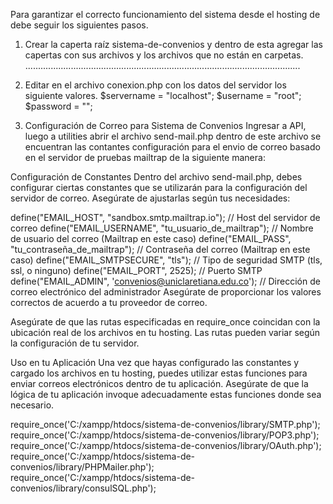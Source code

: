 Para garantizar el correcto funcionamiento del sistema desde el hosting de debe seguir los siguientes pasos.
1. Crear la caperta raíz sistema-de-convenios y 
dentro de esta agregar las capertas con sus archivos y los archivos que no están en carpetas.
.............................................................................................................
2. Editar en el archivo conexion.php con los datos del servidor los siguiente valores.
$servername = "localhost";
$username = "root";
$password = "";

3. Configuración de Correo para Sistema de Convenios
Ingresar a API, luego a utilities abrir el archivo send-mail.php dentro de este archivo
 se encuentran las contantes configuración para el envio de correo basado en el servidor 
 de pruebas mailtrap de la siguiente manera: 


Configuración de Constantes
Dentro del   archivo send-mail.php, debes configurar ciertas constantes que se utilizarán para la configuración del servidor de correo. Asegúrate de ajustarlas según tus necesidades:

define("EMAIL_HOST", "sandbox.smtp.mailtrap.io"); // Host del servidor de correo
define("EMAIL_USERNAME", "tu_usuario_de_mailtrap"); // Nombre de usuario del correo (Mailtrap en este caso)
define("EMAIL_PASS", "tu_contraseña_de_mailtrap"); // Contraseña del correo (Mailtrap en este caso)
define("EMAIL_SMTPSECURE", "tls"); // Tipo de seguridad SMTP (tls, ssl, o ninguno)
define("EMAIL_PORT", 2525); // Puerto SMTP
define("EMAIL_ADMIN", 'convenios@uniclaretiana.edu.co'); // Dirección de correo electrónico del administrador
Asegúrate de proporcionar los valores correctos de acuerdo a tu proveedor de correo.


Asegúrate de que las rutas especificadas en require_once coincidan con la ubicación real de los archivos en tu hosting. Las rutas pueden variar según la configuración de tu servidor.

Uso en tu Aplicación
Una vez que hayas configurado las constantes y cargado los archivos en tu hosting, puedes utilizar estas funciones para enviar correos electrónicos dentro de tu aplicación. Asegúrate de que la lógica de tu aplicación invoque adecuadamente estas funciones donde sea necesario.

require_once('C:/xampp/htdocs/sistema-de-convenios/library/SMTP.php');
require_once('C:/xampp/htdocs/sistema-de-convenios/library/POP3.php');
require_once('C:/xampp/htdocs/sistema-de-convenios/library/OAuth.php');
require_once('C:/xampp/htdocs/sistema-de-convenios/library/PHPMailer.php');
require_once('C:/xampp/htdocs/sistema-de-convenios/library/consulSQL.php');

